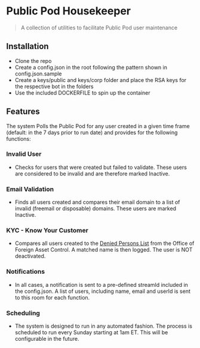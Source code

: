 # Public Pod Housekeeper

> A collection of utilities to facilitate Public Pod user maintenance

## Installation

- Clone the repo 
- Create a config.json in the root following the pattern shown in config.json.sample
- Create a keys/public and keys/corp folder and place the RSA keys for the respective bot in the folders
- Use the included DOCKERFILE to spin up the container

## Features
The system Polls the Public Pod for any user created in a given time frame (default: in the 7 days prior to run date)
and provides for the following functions:

### Invalid User 
- Checks for users that were created but failed to validate. These users are considered to be invalid and are therefore marked Inactive. 

### Email Validation
- Finds all users created and compares their email domain to a list of invalid (freemail or disposable) domains. These users are marked Inactive.  

### KYC - Know Your Customer
- Compares all users created to the <a href="https://www.bis.doc.gov/index.php/policy-guidance/lists-of-parties-of-concern/denied-persons-list">Denied Persons List</a> from the Office of Foreign Asset Control. A matched name is then logged. The user is NOT deactivated.

### Notifications
- In all cases, a notification is sent to a pre-defined streamId included in the config.json. A list of users, including name, email and userId is sent to this room for each function. 

### Scheduling
- The system is designed to run in any automated fashion. The process is scheduled to run every Sunday starting at 1am ET. This will be configurable in the future. 